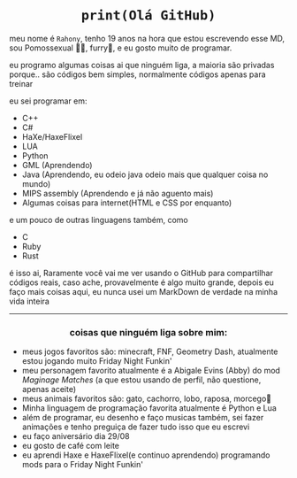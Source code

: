 # <div align="center"> ```print(Olá GitHub)``` </div>

meu nome é `Rahony`, tenho 19 anos na hora que estou escrevendo esse MD, sou Pomossexual 🏳️‍🌈, furry🦊, e eu gosto muito de programar.

eu programo algumas coisas ai que ninguém liga, a maioria são privadas porque.. são códigos bem simples, normalmente códigos apenas para treinar

eu sei programar em: 
- C++
- C#
- HaXe/HaxeFlixel
- LUA
- Python
- GML (Aprendendo)
- Java (Aprendendo, eu odeio java odeio mais que qualquer coisa no mundo)
- MIPS assembly (Aprendendo e já não aguento mais)
- Algumas coisas para internet(HTML e CSS por enquanto)

e um pouco de outras linguagens também, como
- C
- Ruby
- Rust

é isso ai, Raramente você vai me ver usando o GitHub para compartilhar códigos reais, caso ache, provavelmente é algo muito grande, depois eu faço mais coisas aqui, eu nunca usei um MarkDown de verdade na minha vida inteira

---
### <div align="center"> coisas que ninguém liga sobre mim: </div>
- meus jogos favoritos são: minecraft, FNF, Geometry Dash, atualmente estou jogando muito Friday Night Funkin'
- meu personagem favorito atualmente é a Abigale Evins (Abby) do mod *Maginage Matches* (a que estou usando de perfil, não questione, apenas aceite)
- meus animais favoritos são: gato, cachorro, lobo, raposa, morcego🦇
- Minha linguagem de programação favorita atualmente é Python e Lua
- além de programar, eu desenho e faço musicas também, sei fazer animações e tenho preguiça de fazer tudo isso que eu escrevi
- eu faço aniversário dia 29/08
- eu gosto de café com leite
- eu aprendi Haxe e HaxeFlixel(e continuo aprendendo) programando mods para o Friday Night Funkin'

<!---

<div align="center">
  
![Meu Fursona :3](https://uimg.ngfiles.com/profile/7162/7162221.png?f1642071472)
  
</div>

--->

<!---
Rahony/Rahony is a ✨ special ✨ repository because its `README.md` (this file) appears on your GitHub profile.
You can click the Preview link to take a look at your changes.
--->



